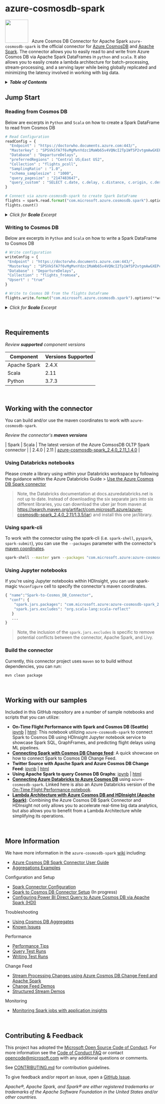 # azure-cosmosdb-spark
<img src="https://raw.githubusercontent.com/dennyglee/azure-cosmosdb-spark/master/docs/images/azure-cosmos-db-icon.png" width="75">  &nbsp; Azure Cosmos DB Connector for Apache Spark
`azure-cosmosdb-spark` is the official connector for [Azure CosmosDB](http://cosmosdb.com) and [Apache Spark](http://spark.apache.org). The connector allows you to easily read to and write from Azure Cosmos DB via Apache Spark DataFrames in `python` and `scala`.  It also allows you to easily create a lambda architecture for batch-processing, stream-processing, and a serving layer while being globally replicated and minimizing the latency involved in working with big data.


<details>
<summary><strong><em>Table of Contents</em></strong></summary>

* [Jump Start](#jump-start)
  * [Reading from Cosmos DB](#reading-from-Cosmos-DB)
  * [Writing to Cosmos DB](#writing-to-Cosmos-DB)
* [Requirements](#requirements)
* [Working with the connector](#working-with-the-connector)
  * [Using Databricks notebooks](#using-databricks-notebooks)
  * [Using spark-cli](#using-spark-cli)
  * [Using Jupyter notebooks](#using-jupyter-notebooks)
* [Build the connector](#build-the-connector)
* [Working with our samples](#working-with-our-samples)
* [More Information](#more-information)
* [Contributing & Feedback](#contributing--feedback)

</details>

## Jump Start

### Reading from Cosmos DB
Below are excerpts in `Python` and `Scala` on how to create a Spark DataFrame to read from Cosmos DB

```python
# Read Configuration
readConfig = {
  "Endpoint" : "https://doctorwho.documents.azure.com:443/",
  "Masterkey" : "SPSVkSfA7f6vMgMvnYdzc1MaWb65v4VQNcI2Tp1WfSP2vtgmAwGXEPcxoYra5QBHHyjDGYuHKSkguHIz1vvmWQ==",
  "Database" : "DepartureDelays",
  "preferredRegions" : "Central US;East US2",
  "Collection" : "flights_pcoll",
  "SamplingRatio" : "1.0",
  "schema_samplesize" : "1000",
  "query_pagesize" : "2147483647",
  "query_custom" : "SELECT c.date, c.delay, c.distance, c.origin, c.destination FROM c WHERE c.origin = 'SEA'"
}

# Connect via azure-cosmosdb-spark to create Spark DataFrame
flights = spark.read.format("com.microsoft.azure.cosmosdb.spark").options(**readConfig).load()
flights.count()
```


<details>
<summary><em>Click for <strong>Scala</strong> Excerpt</em></summary>
<p>

```scala
// Import Necessary Libraries
import com.microsoft.azure.cosmosdb.spark.schema._
import com.microsoft.azure.cosmosdb.spark._
import com.microsoft.azure.cosmosdb.spark.config.Config

// Configure connection to your collection
val readConfig = Config(Map(
  "Endpoint" -> "https://doctorwho.documents.azure.com:443/",
  "Masterkey" -> "SPSVkSfA7f6vMgMvnYdzc1MaWb65v4VQNcI2Tp1WfSP2vtgmAwGXEPcxoYra5QBHHyjDGYuHKSkguHIz1vvmWQ==",
  "Database" -> "DepartureDelays",
  "PreferredRegions" -> "Central US;East US2;",
  "Collection" -> "flights_pcoll",
  "SamplingRatio" -> "1.0",
  "query_custom" -> "SELECT c.date, c.delay, c.distance, c.origin, c.destination FROM c WHERE c.origin = 'SEA'"
))

// Connect via azure-cosmosdb-spark to create Spark DataFrame
val flights = spark.read.cosmosDB(readConfig)
flights.count()
```

</p>
</details>

### Writing to Cosmos DB
Below are excerpts in `Python` and `Scala` on how to write a Spark DataFrame to Cosmos DB

```python
# Write configuration
writeConfig = {
 "Endpoint" : "https://doctorwho.documents.azure.com:443/",
 "Masterkey" : "SPSVkSfA7f6vMgMvnYdzc1MaWb65v4VQNcI2Tp1WfSP2vtgmAwGXEPcxoYra5QBHHyjDGYuHKSkguHIz1vvmWQ==",
 "Database" : "DepartureDelays",
 "Collection" : "flights_fromsea",
 "Upsert" : "true"
}

# Write to Cosmos DB from the flights DataFrame
flights.write.format("com.microsoft.azure.cosmosdb.spark").options(**writeConfig).save()
```

<details>
<summary><em>Click for <strong>Scala</strong> Excerpt</em></summary>
<p>

```scala
// Configure connection to the sink collection
val writeConfig = Config(Map(
  "Endpoint" -> "https://doctorwho.documents.azure.com:443/",
  "Masterkey" -> "SPSVkSfA7f6vMgMvnYdzc1MaWb65v4VQNcI2Tp1WfSP2vtgmAwGXEPcxoYra5QBHHyjDGYuHKSkguHIz1vvmWQ==",
  "Database" -> "DepartureDelays",
  "PreferredRegions" -> "Central US;East US2;",
  "Collection" -> "flights_fromsea",
  "WritingBatchSize" -> "100"
))

// Upsert the dataframe to Cosmos DB
import org.apache.spark.sql.SaveMode
flights.write.mode(SaveMode.Overwrite).cosmosDB(writeConfig)
```

</p>
</details>

&nbsp;

## Requirements

<em>Review <strong>supported</strong> component versions</em>

| Component | Versions Supported |
| --------- | ------------------ |
| Apache Spark | 2.4.X |
| Scala | 2.11 |
| Python | 3.7.3 |

&nbsp;

## Working with the connector
You can build and/or use the maven coordinates to work with `azure-cosmosdb-spark`.

<em>Review the connector's <strong>maven versions</strong></em>

| Spark | Scala | The latest version of the Azure ComsosDB OLTP Spark connector                                                      |
| 2.4.0  | 2.11   | [azure-cosmosdb-spark_2.4.0_2.11_1.4.0](https://repo1.maven.org/maven2/com/microsoft/azure/azure-cosmosdb-spark_2.4.0_2.11/1.4.0/azure-cosmosdb-spark_2.4.0_2.11-1.4.0-uber.jar)          |

### Using Databricks notebooks
Please create a library using within your Databricks workspace by following the guidance within the Azure Databricks Guide > [Use the Azure Cosmos DB Spark connector](https://docs.azuredatabricks.net/spark/latest/data-sources/azure/cosmosdb-connector.html)

> Note, the Databricks documentation at docs.azuredatabricks.net is not up to date.  Instead of downloading the six separate jars into six different libraries, you can download the uber jar from maven at https://search.maven.org/artifact/com.microsoft.azure/azure-cosmosdb-spark_2.4.0_2.11/1.3.5/jar) and install this one jar/library.


### Using spark-cli
To work with the connector using the spark-cli (i.e. `spark-shell`, `pyspark`, `spark-submit`), you can use the `--packages` parameter with the connector's [maven coordinates](https://mvnrepository.com/artifact/com.microsoft.azure/azure-cosmosdb-spark_2.4.0_2.11).

```sh
spark-shell --master yarn --packages "com.microsoft.azure:azure-cosmosdb-spark_2.4.0_2.11:1.3.5"

```

### Using Jupyter notebooks
If you're using Jupyter notebooks within HDInsight, you can use spark-magic `%%configure` cell to specify the connector's maven coordinates.

```python
{ "name":"Spark-to-Cosmos_DB_Connector",
  "conf": {
    "spark.jars.packages": "com.microsoft.azure:azure-cosmosdb-spark_2.4.0_2.11:1.3.5",
    "spark.jars.excludes": "org.scala-lang:scala-reflect"
   }
   ...
}
```

> Note, the inclusion of the `spark.jars.excludes` is specific to remove potential conflicts between the connector, Apache Spark, and Livy.

### Build the connector
Currently, this connector project uses `maven` so to build without dependencies, you can run:

```sh
mvn clean package
```

&nbsp;

## Working with our samples

Included in this GitHub repository are a number of sample notebooks and scripts that you can utilize:
* **On-Time Flight Performance with Spark and Cosmos DB (Seattle)** [ipynb](https://github.com/Azure/azure-cosmosdb-spark/blob/master/samples/notebooks/On-Time%20Flight%20Performance%20with%20Spark%20and%20Cosmos%20DB%20-%20Seattle.ipynb) | [html](https://github.com/Azure/azure-cosmosdb-spark/blob/master/samples/notebooks/On-Time%20Flight%20Performance%20with%20Spark%20and%20Cosmos%20DB%20-%20Seattle.html): This notebook utilizing `azure-cosmosdb-spark` to connect Spark to Cosmos DB using HDInsight Jupyter notebook service to showcase Spark SQL, GraphFrames, and predicting flight delays using ML pipelines.
* **[Connecting Spark with Cosmos DB Change feed](https://github.com/Azure/azure-cosmosdb-spark/blob/master/samples/notebooks/Spark%2Band%2BCosmos%2BDB%2BChange%2BFeed.ipynb)**: A quick showcase on how to connect Spark to Cosmos DB Change Feed.
* **Twitter Source with Apache Spark and Azure Cosmos DB Change Feed**: [ipynb](https://github.com/Azure/azure-cosmosdb-spark/blob/master/samples/notebooks/Twitter%20with%20Spark%20and%20Azure%20Cosmos%20DB%20Change%20Feed.ipynb) | [html](https://github.com/Azure/azure-cosmosdb-spark/blob/master/samples/notebooks/Twitter%20with%20Spark%20and%20Azure%20Cosmos%20DB%20Change%20Feed.html)
* **Using Apache Spark to query Cosmos DB Graphs**: [ipynb](https://github.com/Azure/azure-cosmosdb-spark/blob/master/samples/notebooks/Using%20Apache%20Spark%20to%20query%20Cosmos%20DB%20Graphs.ipynb) | [html](https://github.com/Azure/azure-cosmosdb-spark/blob/master/samples/notebooks/Using%20Apache%20Spark%20to%20query%20Cosmos%20DB%20Graphs.html)
* **[Connecting Azure Databricks to Azure Cosmos DB](https://docs.databricks.com/spark/latest/data-sources/azure/cosmosdb-connector.html)** using `azure-cosmosdb-spark`.  Linked here is also an Azure Databricks version of the [On-Time Flight Performance notebook](https://github.com/dennyglee/databricks/tree/master/notebooks/Users/denny%40databricks.com/azure-databricks).
* **[Lambda Architecture with Azure Cosmos DB and HDInsight (Apache Spark)](https://github.com/Azure/azure-cosmosdb-spark/blob/master/samples/lambda/readme.md)**: Combining the Azure Cosmos DB Spark Connector and HDInsight not only allows you to accelerate real-time big data analytics, but also allows you to benefit from a Lambda Architecture while simplifying its operations.

&nbsp;

## More Information

We have more information in the `azure-cosmosdb-spark` [wiki](https://github.com/Azure/azure-cosmosdb-spark/wiki) including:
* [Azure Cosmos DB Spark Connector User Guide](https://github.com/Azure/azure-documentdb-spark/wiki/Azure-Cosmos-DB-Spark-Connector-User-Guide)
* [Aggregations Examples](https://github.com/Azure/azure-documentdb-spark/wiki/Aggregations-Examples)

Configuration and Setup
* [Spark Connector Configuration](https://github.com/Azure/azure-cosmosdb-spark/wiki/Configuration-references)
* [Spark to Cosmos DB Connector Setup](https://github.com/Azure/azure-documentdb-spark/wiki/Spark-to-Cosmos-DB-Connector-Setup) (In progress)
* [Configuring Power BI Direct Query to Azure Cosmos DB via Apache Spark (HDI)](https://github.com/Azure/azure-cosmosdb-spark/wiki/Configuring-Power-BI-Direct-Query-to-Azure-Cosmos-DB-via-Apache-Spark-(HDI))

Troubleshooting
* [Using Cosmos DB Aggregates](https://github.com/Azure/azure-documentdb-spark/wiki/Troubleshooting:-Using-Cosmos-DB-Aggregates)
* [Known Issues](https://github.com/Azure/azure-cosmosdb-spark/wiki/Known-Issues)

Performance
* [Performance Tips](https://github.com/Azure/azure-cosmosdb-spark/wiki/Performance-tips)
* [Query Test Runs](https://github.com/Azure/azure-documentdb-spark/wiki/Query-Test-Runs)
* [Writing Test Runs](https://github.com/Azure/azure-cosmosdb-spark/wiki/Writing-Test-Runs)

Change Feed
* [Stream Processing Changes using Azure Cosmos DB Change Feed and Apache Spark](https://github.com/Azure/azure-cosmosdb-spark/wiki/Stream-Processing-Changes-using-Azure-Cosmos-DB-Change-Feed-and-Apache-Spark)
* [Change Feed Demos](https://github.com/Azure/azure-cosmosdb-spark/wiki/Change-Feed-demos)
* [Structured Stream Demos](https://github.com/Azure/azure-cosmosdb-spark/wiki/Structured-Stream-demos)

Monitoring
* [Monitoring Spark jobs with application insights](https://github.com/Azure/azure-cosmosdb-spark/tree/2.3/samples/monitoring)

&nbsp;

## Contributing & Feedback

This project has adopted the [Microsoft Open Source Code of
Conduct](https://opensource.microsoft.com/codeofconduct/).  For more information
see the [Code of Conduct
FAQ](https://opensource.microsoft.com/codeofconduct/faq/) or contact
[opencode@microsoft.com](mailto:opencode@microsoft.com) with any additional
questions or comments.

See [CONTRIBUTING.md](CONTRIBUTING.md) for contribution guidelines.

To give feedback and/or report an issue, open a [GitHub
Issue](https://help.github.com/articles/creating-an-issue/).


*Apache®, Apache Spark, and Spark® are either registered trademarks or
trademarks of the Apache Software Foundation in the United States and/or other
countries.*

